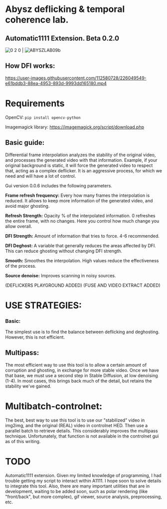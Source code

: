 # Abysz deflicking & temporal coherence lab. 
## Automatic1111 Extension. Beta 0.2.0

![0 2 0](https://user-images.githubusercontent.com/112580728/228404036-5dbf11f1-51e3-4fb0-9c72-c3c2c0deb00e.png)
|
![ABYSZLAB09b](https://user-images.githubusercontent.com/112580728/226314389-ac838672-4af0-4d94-bde8-26fd83610a5f.png)

## How DFI works:

https://user-images.githubusercontent.com/112580728/226049549-e61bddb3-88ea-4953-893d-9993dd165180.mp4

# Requirements

OpenCV: ```pip install opencv-python```

Imagemagick library: https://imagemagick.org/script/download.php

## Basic guide:
Differential frame interpolation analyzes the stability of the original video, and processes the generated video with that information. Example, if your original background is static, it will force the generated video to respect that, acting as a complex deflicker. It is an aggressive process, for which we need and will have a lot of control.

Gui version 0.0.6 includes the following parameters.

**Frame refresh frequency:** Every how many frames the interpolation is reduced. It allows to keep more information of the generated video, and avoid major ghosting.

**Refresh Strength:** Opacity % of the interpolated information. 0 refreshes the entire frame, with no changes. Here you control how much change you allow overall.

**DFI Strength:** Amount of information that tries to force. 4-6 recommended.

**DFI Deghost:** A variable that generally reduces the areas affected by DFI. This can reduce ghosting without changing DFI strength.

**Smooth:** Smoothes the interpolation. High values reduce the effectiveness of the process.

**Source denoise:** Improves scanning in noisy sources.

(DEFLICKERS PLAYGROUND ADDED)
(FUSE AND VIDEO EXTRACT ADDED)

# USE STRATEGIES:

### Basic: 
The simplest use is to find the balance between deflicking and deghosting. However, this is not efficient.

## Multipass:
The most efficient way to use this tool is to allow a certain amount of corruption and ghosting, in exchange for more stable video. Once we have that base, we must use a second step in Stable Diffusion, at low denoising (1-4). In most cases, this brings back much of the detail, but retains the stability we've gained.

# Multibatch-controlnet: 
The best, best way to use this tool is to use our "stabilized" video in img2img, and the original (REAL) video in controlnet HED. Then use a parallel batch to retrieve details. This considerably improves the multipass technique. Unfortunately, that function is not available in the controlnet gui as of this writing.

# TODO
Automatic1111 extension. Given my limited knowledge of programming, I had trouble getting my script to interact within A1111. I hope soon to solve details to integrate this tool.
Also, there are many important utilities that are in development, waiting to be added soon, such as polar rendering (like "front/back", but more complex), gif viewer, source analysis, preprocessing, etc.


